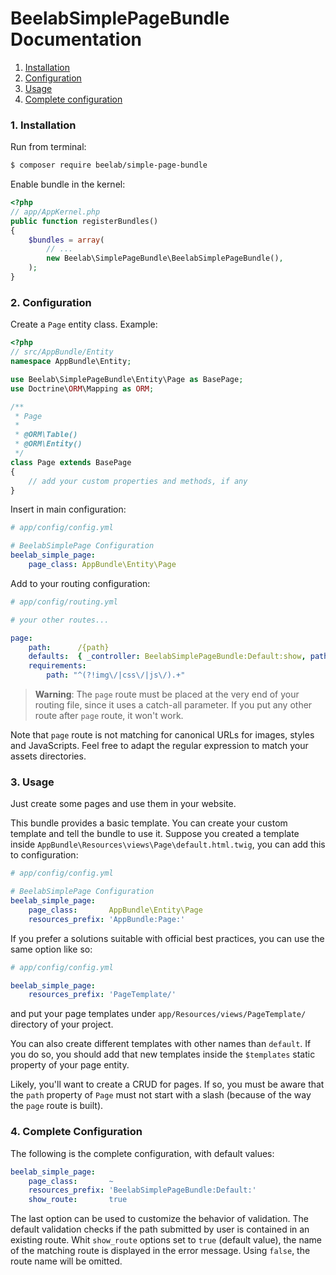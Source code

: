 BeelabSimplePageBundle Documentation
====================================

1. [Installation](#1-installation)
2. [Configuration](#2-configuration)
3. [Usage](#3-usage)
4. [Complete configuration](#3-complete-configuration)

### 1. Installation

Run from terminal:

```bash
$ composer require beelab/simple-page-bundle
```

Enable bundle in the kernel:

```php
<?php
// app/AppKernel.php
public function registerBundles()
{
    $bundles = array(
        // ...
        new Beelab\SimplePageBundle\BeelabSimplePageBundle(),
    );
}
```

### 2. Configuration

Create a ``Page`` entity class.
Example:

```php
<?php
// src/AppBundle/Entity
namespace AppBundle\Entity;

use Beelab\SimplePageBundle\Entity\Page as BasePage;
use Doctrine\ORM\Mapping as ORM;

/**
 * Page
 *
 * @ORM\Table()
 * @ORM\Entity()
 */
class Page extends BasePage
{
    // add your custom properties and methods, if any
}
```

Insert in main configuration:

```yaml
# app/config/config.yml

# BeelabSimplePage Configuration
beelab_simple_page:
    page_class: AppBundle\Entity\Page
```

Add to your routing configuration:

```yaml
# app/config/routing.yml

# your other routes...

page:
    path:      /{path}
    defaults:  { _controller: BeelabSimplePageBundle:Default:show, path: '' }
    requirements:
        path: "^(?!img\/|css\/|js\/).+"
```

> **Warning**: The ``page`` route must be placed at the very end of your routing file,
> since it uses a catch-all parameter. If you put any other route after ``page`` route,
> it won't work.

Note that ``page`` route is not matching for canonical URLs for images, styles and JavaScripts. Feel free to adapt
the regular expression to match your assets directories.

### 3. Usage

Just create some pages and use them in your website.

This bundle provides a basic template. You can create your custom template and tell the bundle
to use it.
Suppose you created a template inside ``AppBundle\Resources\views\Page\default.html.twig``,
you can add this to configuration:

```yaml
# app/config/config.yml

# BeelabSimplePage Configuration
beelab_simple_page:
    page_class:       AppBundle\Entity\Page
    resources_prefix: 'AppBundle:Page:'
```

If you prefer a solutions suitable with official best practices, you can use the same option like so:
```yaml
# app/config/config.yml

beelab_simple_page:
    resources_prefix: 'PageTemplate/'
```
and put your page templates under ``app/Resources/views/PageTemplate/`` directory of your project.

You can also create different templates with other names than ``default``. If you do so, you should add that new
templates inside the ``$templates`` static property of your page entity.

Likely, you'll want to create a CRUD for pages. If so, you must be aware that the ``path`` property of
``Page`` must not start with a slash (because of the way the ``page`` route is built).

### 4. Complete Configuration

The following is the complete configuration, with default values:

```yaml
beelab_simple_page:
    page_class:       ~
    resources_prefix: 'BeelabSimplePageBundle:Default:'
    show_route:       true
```

The last option can be used to customize the behavior of validation. The default validation checks if the path
submitted by user is contained in an existing route. Whit ``show_route`` options set to ``true`` (default value),
the name of the matching route is displayed in the error message. Using ``false``, the route name will be omitted.
